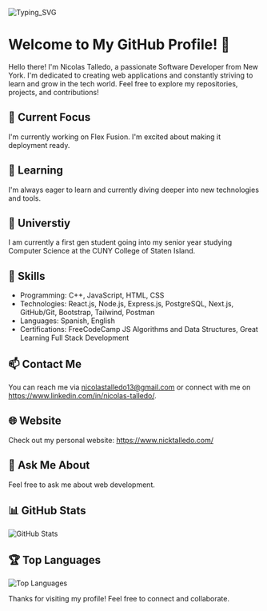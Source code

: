 

![Typing_SVG](https://readme-typing-svg.herokuapp.com?font=Fira+Code&pause=1000&width=435&lines=Hi!+I'm+Nick+Talledo;Full+Stack+Development;Computer+Science+Undergraduate;Software+Developer;Web+Designer)
# Welcome to My GitHub Profile! 👋

Hello there! I'm Nicolas Talledo, a passionate Software Developer from New York. I'm dedicated to creating web applications and constantly striving to learn and grow in the tech world. Feel free to explore my repositories, projects, and contributions!

## 🔭 Current Focus

I'm currently working on Flex Fusion. I'm excited about making it deployment ready.

## 🌱 Learning

I'm always eager to learn and currently diving deeper into new technologies and tools.

## 💼 Universtiy

I am currently a first gen student going into my senior year studying Computer Science at the CUNY College of Staten Island.

## 🚀 Skills

- Programming: C++, JavaScript, HTML, CSS
- Technologies: React.js, Node.js, Express.js, PostgreSQL, Next.js, GitHub/Git, Bootstrap, Tailwind, Postman
- Languages: Spanish, English
- Certifications: FreeCodeCamp JS Algorithms and Data Structures, Great Learning Full Stack Development


## 📫 Contact Me

You can reach me via nicolastalledo13@gmail.com or connect with me on https://www.linkedin.com/in/nicolas-talledo/.

## 🌐 Website

Check out my personal website: https://www.nicktalledo.com/

## 💬 Ask Me About

Feel free to ask me about web development.

## 📊 GitHub Stats

![GitHub Stats](https://github-readme-stats.vercel.app/api?username=NickTalledo&show_icons=true&theme=radical)

## 🏆 Top Languages

![Top Languages](https://github-readme-stats.vercel.app/api/top-langs/?username=NickTalledo&layout=donut&theme=radical)


Thanks for visiting my profile! Feel free to connect and collaborate.

